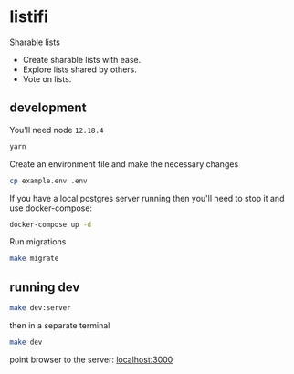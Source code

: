 # listifi

Sharable lists

- Create sharable lists with ease.
- Explore lists shared by others.
- Vote on lists.

## development

You'll need node `12.18.4`

```bash
yarn
```

Create an environment file and make the necessary changes

```bash
cp example.env .env
```

If you have a local postgres server running then you'll need to stop it and use
docker-compose:

```bash
docker-compose up -d
```

Run migrations

```bash
make migrate
```

## running dev

```bash
make dev:server
```

then in a separate terminal

```bash
make dev
```

point browser to the server: [localhost:3000](http://localhost:300)
